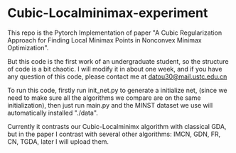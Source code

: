 # Cubic-Localminimax-experiment
This repo is the Pytorch Implementation of paper "A Cubic Regularization Approach for Finding Local Minimax Points in Nonconvex Minimax Optimization". 

But this code is the first work of an undergraduate student, so the structure of code is a bit chaotic. I will modify it in about one week, and if you have any question of this code, please contact me at datou30@mail.ustc.edu.cn

To run this code, firstly run init_net.py to generate a initialize net, (since we need to make sure all the algorithms we compare are on the same initialization), then just run main.py and the MINST dataset we use will automatically installed "./data".

Currently it contrasts our Cubic-Localminimx algorithm with classical GDA, but in the paper I contrast with several other algorithms: IMCN, GDN, FR, CN, TGDA, later I will upload them.
